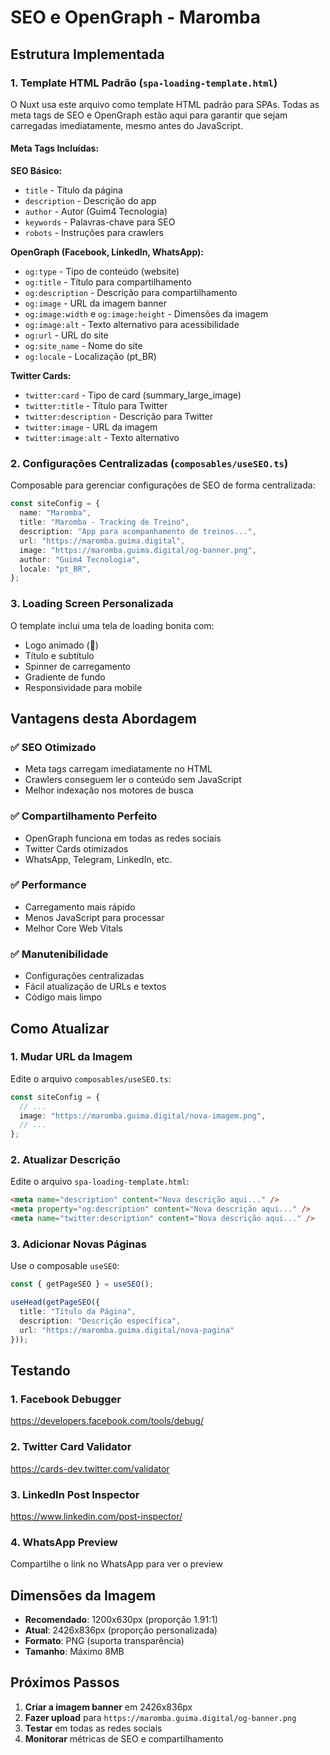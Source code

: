 # SEO e OpenGraph - Maromba

## Estrutura Implementada

### 1. Template HTML Padrão (`spa-loading-template.html`)

O Nuxt usa este arquivo como template HTML padrão para SPAs. Todas as meta tags de SEO e OpenGraph estão aqui para garantir que sejam carregadas imediatamente, mesmo antes do JavaScript.

#### Meta Tags Incluídas:

**SEO Básico:**
- `title` - Título da página
- `description` - Descrição do app
- `author` - Autor (Guim4 Tecnologia)
- `keywords` - Palavras-chave para SEO
- `robots` - Instruções para crawlers

**OpenGraph (Facebook, LinkedIn, WhatsApp):**
- `og:type` - Tipo de conteúdo (website)
- `og:title` - Título para compartilhamento
- `og:description` - Descrição para compartilhamento
- `og:image` - URL da imagem banner
- `og:image:width` e `og:image:height` - Dimensões da imagem
- `og:image:alt` - Texto alternativo para acessibilidade
- `og:url` - URL do site
- `og:site_name` - Nome do site
- `og:locale` - Localização (pt_BR)

**Twitter Cards:**
- `twitter:card` - Tipo de card (summary_large_image)
- `twitter:title` - Título para Twitter
- `twitter:description` - Descrição para Twitter
- `twitter:image` - URL da imagem
- `twitter:image:alt` - Texto alternativo

### 2. Configurações Centralizadas (`composables/useSEO.ts`)

Composable para gerenciar configurações de SEO de forma centralizada:

```typescript
const siteConfig = {
  name: "Maromba",
  title: "Maromba - Tracking de Treino",
  description: "App para acompanhamento de treinos...",
  url: "https://maromba.guima.digital",
  image: "https://maromba.guima.digital/og-banner.png",
  author: "Guim4 Tecnologia",
  locale: "pt_BR",
};
```

### 3. Loading Screen Personalizada

O template inclui uma tela de loading bonita com:
- Logo animado (💪)
- Título e subtítulo
- Spinner de carregamento
- Gradiente de fundo
- Responsividade para mobile

## Vantagens desta Abordagem

### ✅ **SEO Otimizado**
- Meta tags carregam imediatamente no HTML
- Crawlers conseguem ler o conteúdo sem JavaScript
- Melhor indexação nos motores de busca

### ✅ **Compartilhamento Perfeito**
- OpenGraph funciona em todas as redes sociais
- Twitter Cards otimizados
- WhatsApp, Telegram, LinkedIn, etc.

### ✅ **Performance**
- Carregamento mais rápido
- Menos JavaScript para processar
- Melhor Core Web Vitals

### ✅ **Manutenibilidade**
- Configurações centralizadas
- Fácil atualização de URLs e textos
- Código mais limpo

## Como Atualizar

### 1. Mudar URL da Imagem
Edite o arquivo `composables/useSEO.ts`:
```typescript
const siteConfig = {
  // ...
  image: "https://maromba.guima.digital/nova-imagem.png",
  // ...
};
```

### 2. Atualizar Descrição
Edite o arquivo `spa-loading-template.html`:
```html
<meta name="description" content="Nova descrição aqui..." />
<meta property="og:description" content="Nova descrição aqui..." />
<meta name="twitter:description" content="Nova descrição aqui..." />
```

### 3. Adicionar Novas Páginas
Use o composable `useSEO`:
```typescript
const { getPageSEO } = useSEO();

useHead(getPageSEO({
  title: "Título da Página",
  description: "Descrição específica",
  url: "https://maromba.guima.digital/nova-pagina"
}));
```

## Testando

### 1. Facebook Debugger
https://developers.facebook.com/tools/debug/

### 2. Twitter Card Validator
https://cards-dev.twitter.com/validator

### 3. LinkedIn Post Inspector
https://www.linkedin.com/post-inspector/

### 4. WhatsApp Preview
Compartilhe o link no WhatsApp para ver o preview

## Dimensões da Imagem

- **Recomendado**: 1200x630px (proporção 1.91:1)
- **Atual**: 2426x836px (proporção personalizada)
- **Formato**: PNG (suporta transparência)
- **Tamanho**: Máximo 8MB

## Próximos Passos

1. **Criar a imagem banner** em 2426x836px
2. **Fazer upload** para `https://maromba.guima.digital/og-banner.png`
3. **Testar** em todas as redes sociais
4. **Monitorar** métricas de SEO e compartilhamento
